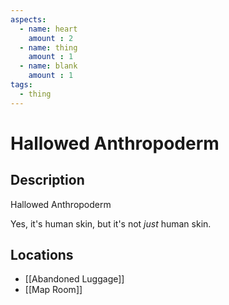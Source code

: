 ```yaml
---
aspects: 
  - name: heart
    amount : 2
  - name: thing
    amount : 1
  - name: blank
    amount : 1
tags:
  - thing
---
```


# Hallowed Anthropoderm

## Description
Hallowed Anthropoderm

Yes, it's human skin, but it's not <i>just</i> human skin.
## Locations
- [[Abandoned Luggage]]
- [[Map Room]]